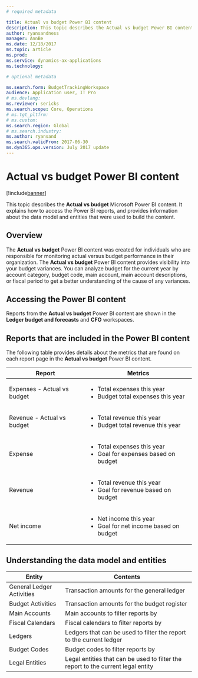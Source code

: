 ```yaml
---
# required metadata

title: Actual vs budget Power BI content
description: This topic describes the Actual vs budget Power BI content. It explains how to access the reports that are included in the content, and provides information about the data model and entities that were used to build the content. 
author: ryansandness
manager: AnnBe
ms.date: 12/18/2017
ms.topic: article
ms.prod: 
ms.service: dynamics-ax-applications
ms.technology: 

# optional metadata

ms.search.form: BudgetTrackingWorkspace 
audience: Application user, IT Pro
# ms.devlang: 
ms.reviewer: sericks
ms.search.scope: Core, Operations
# ms.tgt_pltfrm: 
# ms.custom: 
ms.search.region: Global
# ms.search.industry: 
ms.author: ryansand
ms.search.validFrom: 2017-06-30 
ms.dyn365.ops.version: July 2017 update 
---
```


# Actual vs budget Power BI content

[!include[banner](../includes/banner.md)]


This topic describes the **Actual vs budget** Microsoft Power BI content. It explains how to access the Power BI reports, and provides information about the data model and entities that were used to build the content. 

## Overview

The **Actual vs budget** Power BI content was created for individuals who are responsible for monitoring actual versus budget performance in their organization. The **Actual vs budget** Power BI content provides visibility into your budget variances. You can analyze budget for the current year by account category, budget code, main account, main account descriptions, or fiscal period to get a better understanding of the cause of any variances. 

## Accessing the Power BI content
Reports from the **Actual vs budget** Power BI content are shown in the **Ledger budget and forecasts** and **CFO** workspaces.

## Reports that are included in the Power BI content
The following table provides details about the metrics that are found on each report page in the **Actual vs budget** Power BI content.

| Report                      | Metrics |
|-----------------------------|---------|
| Expenses - Actual vs budget | <ul><li>Total expenses this year</li><li>Budget total expenses this year</li></ul> |
| Revenue - Actual vs budget  | <ul><li>Total revenue this year</li><li>Budget total revenue this year</li><ul> |
| Expense                     | <ul><li>Total expenses this year</li><li>Goal for expenses based on budget </li><ul> |
| Revenue                     | <ul><li>Total revenue this year</li><li>Goal for revenue based on budget </li><ul> |
| Net income                  | <ul><li>Net income this year</li><li>Goal for net income based on budget </li><ul> |


## Understanding the data model and entities

| Entity                    | Contents |
|---------------------------|----------|
| General Ledger Activities | Transaction amounts for the general ledger |
| Budget Activities         | Transaction amounts for the budget register |
| Main Accounts             | Main accounts to filter reports by |
| Fiscal Calendars          | Fiscal calendars to filter reports by |
| Ledgers                   | Ledgers that can be used to filter the report to the current ledger |
| Budget Codes              | Budget codes to filter reports by |
| Legal Entities            | Legal entities that can be used to filter the report to the current legal entity |
